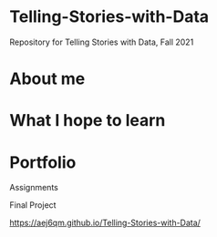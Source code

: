# Telling-Stories-with-Data
Repository for Telling Stories with Data, Fall 2021

# About me

# What I hope to learn


# Portfolio
Assignments

Final Project 

https://aej6qm.github.io/Telling-Stories-with-Data/
